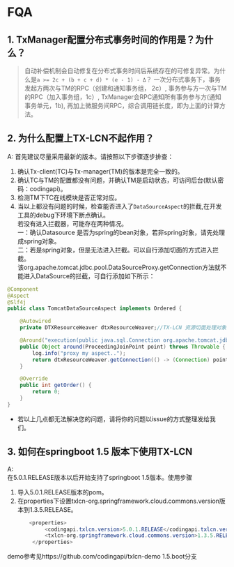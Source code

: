 # FQA

## 1. TxManager配置分布式事务时间的作用是？为什么？
> 自动补偿机制会自动修复在分布式事务时间后系统存在的可修复异常。为什么是`a >= 2c + (b + c + d) * (e - 1) - Δ`？
一次分布式事务下，事务发起方两次与TM的RPC（创建和通知事务组， 2c）, 事务参与方一次与TM的RPC（加入事务组，1c）, TxManager会RPC通知所有事务参与方(通知事务单元，1b),
再加上微服务间RPC，综合调用链长度，即为上面的计算方法。

## 2. 为什么配置上TX-LCN不起作用？

A:
 首先建议尽量采用最新的版本。请按照以下步骤逐步排查：
 1. 确认Tx-client(TC)与Tx-manager(TM)的版本是完全一致的。
 2. 确认TC与TM的配置都没有问题，并确认TM是启动状态，可访问后台(默认密码：codingapi)。
 3. 检测TM下TC在线模块是否正常对应。
 4. 当以上都没有问题的时候，检查能否进入了`DataSourceAspect`的拦截,在开发工具的debug下环境下断点确认。   
    若没有进入拦截器，可能存在两种情况。   
    一：确认Datasource 是否为spring的bean对象，若非spring对象，请先处理成spring对象。    
    二：若是spring对象，但是无法进入拦截。可以自行添加切面的方式进入拦截。    
    该org.apache.tomcat.jdbc.pool.DataSourceProxy.getConnection方法就不能进入DataSource的拦截，可自行添加如下所示：    
```java
@Component
@Aspect
@Slf4j
public class TomcatDataSourceAspect implements Ordered {

    @Autowired
    private DTXResourceWeaver dtxResourceWeaver;//TX-LCN 资源切面处理对象

    @Around("execution(public java.sql.Connection org.apache.tomcat.jdbc.pool.DataSourceProxy.getConnection(..) )")
    public Object around(ProceedingJoinPoint point) throws Throwable {
        log.info("proxy my aspect..");
        return dtxResourceWeaver.getConnection(() -> (Connection) point.proceed());
    }

    @Override
    public int getOrder() {
        return 0;
    }
}

```

* 若以上几点都无法解决您的问题，请将你的问题以issue的方式整理发给我们。

## 3. 如何在springboot 1.5 版本下使用TX-LCN

A:   
在5.0.1.RELEASE版本以后开始支持了springboot 1.5版本。使用步骤    
1. 导入5.0.1.RELEASE版本的pom。
2. 在properties下设置txlcn-org.springframework.cloud.commons.version版本到1.3.5.RELEASE。 
```java
       <properties>
            <codingapi.txlcn.version>5.0.1.RELEASE</codingapi.txlcn.version>   
            <txlcn-org.springframework.cloud.commons.version>1.3.5.RELEASE</txlcn-org.springframework.cloud.commons.version>
        </properties>
```

demo参考见https://github.com/codingapi/txlcn-demo 1.5.boot分支

 
             